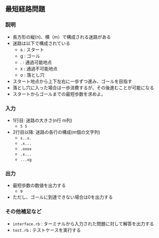 ## 最短経路問題

### 説明
- 長方形の縦(n)、横（m）で構成される迷路がある
- 迷路は以下で構成されている
  - s : スタート
  - g : ゴール
  - . : 通過可能地点
  - x : 通過不可能地点
  - o : 落とし穴
- スタート地点から上下左右に一歩ずつ進み、ゴールを目指す
- 落とし穴に入った場合は一歩消費するが、その後進むことが可能になる
- スタートからゴールまでの最短歩数を求めよ。

### 入力
- 1行目: 迷路の大きさ(n行 m列)
  - `5 5 `
- 2行目以降: 迷路の各行の構成(m個の文字列)
  - `s..x.`
  - `.x...`
  - `.oxox`
  - `.x...`
  - `...xg`
  
### 出力
- 最短歩数の数値を出力する
  - `9`
- ただし、ゴールに到達できない場合は0を出力する

### その他補足など
- `interface.rb` : ターミナルから入力された問題に対して解答を出力する
- `test.rb` : テストケースを実行する
